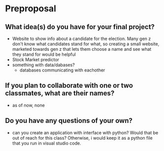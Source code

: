 # Preproposal

## What idea(s) do you have for your final project?

- Website to show info about a candidate for the election. Many gen z don't know what candidates stand for what, so creating a small website, marketed towards gen z that lets them choose a name and see what they stand for would be helpful
- Stock Market predictor
- something with data/dabases?
    - databases communicating with eachother

## If you plan to collaborate with one or two classmates, what are their names?

- as of now, none

## Do you have any questions of your own?

- can you create an application with interface with python? Would that be out of reach for this class? Otherwise, i would keep it as a python file that you run in visual studio code.
